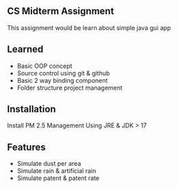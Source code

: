 ## CS Midterm Assignment

This assignment would be learn about simple java gui app

## Learned

- Basic OOP concept
- Source control using git & github
- Basic 2 way binding component
- Folder structure project management

## Installation

Install PM 2.5 Management Using JRE & JDK > 17

## Features

- Simulate dust per area
- Simulate rain & artificial rain
- Simulate patent & patent rate
